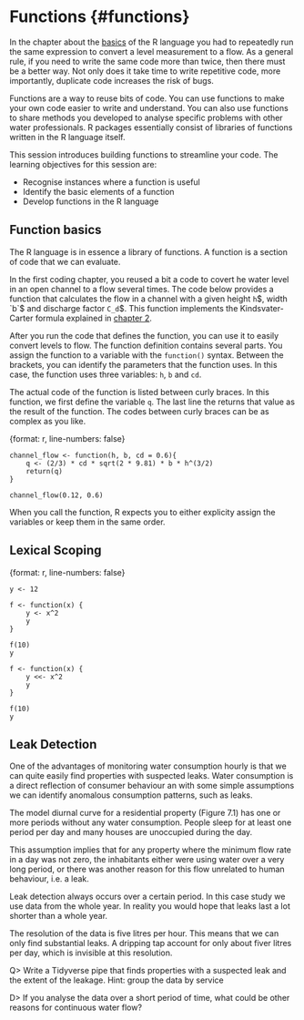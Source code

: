 # Functions {#functions}

In the chapter about the [basics](#basics) of the R language you had to repeatedly run the same expression to convert a level measurement to a flow. As a general rule, if you need to write the same code more than twice, then there must be a better way. Not only does it take time to write repetitive code, more importantly, duplicate code increases the risk of bugs. 

Functions are a way to reuse bits of code. You can use functions to make your own code easier to write and understand. You can also use functions to share methods you developed to analyse specific problems with other water professionals. R packages essentially consist of libraries of functions written in the R language itself.

This session introduces building functions to streamline your code. The learning objectives for this session are:
* Recognise instances where a function is useful
* Identify the basic elements of a function
* Develop functions in the R language

## Function basics
The R language is in essence a library of functions. A function is a section of code that we can evaluate. 

In the first coding chapter, you reused a bit a code to covert he water level in an open channel to a flow several times. The code below provides a function that calculates the flow in a channel with a given height `h`$, width `b`$ and discharge factor `C_d`$. This function implements the Kindsvater-Carter formula explained in [chapter 2](#bascis). 

After you run the code that defines the function, you can use it to easily convert levels to flow. The function definition contains several parts. You assign the function to a variable with the `function()` syntax. Between the brackets, you can identify the parameters that the function uses. In this case, the function uses three variables: `h`, `b` and `cd`. 

The actual code of the function is listed between curly braces. In this function, we first define the variable `q`. The last line the returns that value as the result of the function. The codes between curly braces can be as complex as you like. 

{format: r, line-numbers: false} 
```
channel_flow <- function(h, b, cd = 0.6){
    q <- (2/3) * cd * sqrt(2 * 9.81) * b * h^(3/2)
    return(q)
}

channel_flow(0.12, 0.6)
```

When you call the function, R expects you to either explicity assign the variables or keep them in the same order.



## 


## Lexical Scoping

{format: r, line-numbers: false} 
```
y <- 12

f <- function(x) {
    y <- x^2
    y
}

f(10)
y

f <- function(x) {
    y <<- x^2
    y
}

f(10)
y
```




## Leak Detection
One of the advantages of monitoring water consumption hourly is that we can quite easily find properties with suspected leaks. Water consumption is a direct reflection of consumer behaviour an with some simple assumptions we can identify anomalous consumption patterns, such as leaks.

The model diurnal curve for a residential property (Figure 7.1) has one or more periods without any water consumption. People sleep for at least one period per day and many houses are unoccupied during the day.

This assumption implies that for any property where the minimum flow rate in a day was not zero, the inhabitants either were using water over a very long period, or there was another reason for this flow unrelated to human behaviour, i.e. a leak.

Leak detection always occurs over a certain period. In this case study we use data from the whole year. In reality you would hope that leaks last a lot shorter than a whole year. 

The resolution of the data is five litres per hour. This means that we can only find substantial leaks. A dripping tap account for only about fiver litres per day, which is invisible at this resolution.

Q> Write a Tidyverse pipe that finds properties with a suspected leak and the extent of the leakage. Hint: group the data by service

D> If you analyse the data over a short period of time, what could be other reasons for continuous water flow?

